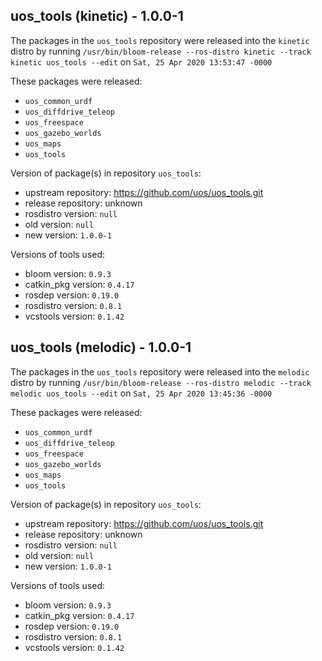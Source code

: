 ## uos_tools (kinetic) - 1.0.0-1

The packages in the `uos_tools` repository were released into the `kinetic` distro by running `/usr/bin/bloom-release --ros-distro kinetic --track kinetic uos_tools --edit` on `Sat, 25 Apr 2020 13:53:47 -0000`

These packages were released:
- `uos_common_urdf`
- `uos_diffdrive_teleop`
- `uos_freespace`
- `uos_gazebo_worlds`
- `uos_maps`
- `uos_tools`

Version of package(s) in repository `uos_tools`:

- upstream repository: https://github.com/uos/uos_tools.git
- release repository: unknown
- rosdistro version: `null`
- old version: `null`
- new version: `1.0.0-1`

Versions of tools used:

- bloom version: `0.9.3`
- catkin_pkg version: `0.4.17`
- rosdep version: `0.19.0`
- rosdistro version: `0.8.1`
- vcstools version: `0.1.42`


## uos_tools (melodic) - 1.0.0-1

The packages in the `uos_tools` repository were released into the `melodic` distro by running `/usr/bin/bloom-release --ros-distro melodic --track melodic uos_tools --edit` on `Sat, 25 Apr 2020 13:45:36 -0000`

These packages were released:
- `uos_common_urdf`
- `uos_diffdrive_teleop`
- `uos_freespace`
- `uos_gazebo_worlds`
- `uos_maps`
- `uos_tools`

Version of package(s) in repository `uos_tools`:

- upstream repository: https://github.com/uos/uos_tools.git
- release repository: unknown
- rosdistro version: `null`
- old version: `null`
- new version: `1.0.0-1`

Versions of tools used:

- bloom version: `0.9.3`
- catkin_pkg version: `0.4.17`
- rosdep version: `0.19.0`
- rosdistro version: `0.8.1`
- vcstools version: `0.1.42`


